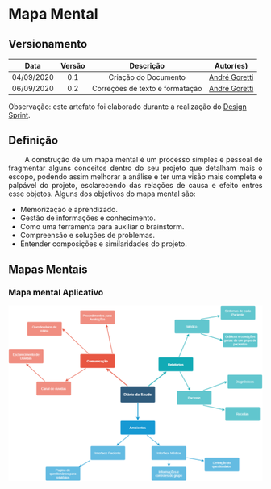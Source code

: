# Mapa Mental
## Versionamento
| Data | Versão | Descrição | Autor(es) |
|:----:|:------:|:---------:|:---------:|
| 04/09/2020 | 0.1 | Criação do Documento | [André Goretti](https://github.com/AGoretti) |
| 06/09/2020 | 0.2 | Correções de texto e formatação | [André Goretti](https://github.com/AGoretti) |

Observação: este artefato foi elaborado durante a realização do <a href="https://unbarqdsw.github.io/2020.1_G5_Diario_da_Saude/design_sprint/">Design Sprint</a>.

## Definição

<p align="justify">&emsp;&emsp; A construção de um mapa mental é um processo simples e pessoal de fragmentar alguns conceitos dentro do seu projeto que detalham mais o escopo, podendo assim melhorar a análise e ter uma visão mais completa e palpável do projeto, esclarecendo das relações de causa e efeito entres esse objetos. Alguns dos objetivos do mapa mental são: </p>

- Memorização e aprendizado.
- Gestão de informações e conhecimento.
- Como uma ferramenta para auxiliar o brainstorm.
- Compreensão e soluções de problemas.
- Entender composições e similaridades do projeto.

## Mapas Mentais
### Mapa mental Aplicativo

[![mapa_mental](./img/mapa_mental.png)](./img/mapa_mental.png)
